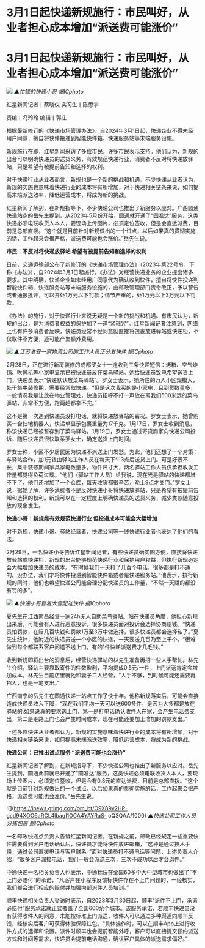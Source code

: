 # 3月1日起快递新规施行：市民叫好，从业者担心成本增加“派送费可能涨价”

# 3月1日起快递新规施行：市民叫好，从业者担心成本增加“派送费可能涨价”

![](https://inews.gtimg.com/om_bt/OVyeba3YPbAJWYhZEwdJgHb4qmGGeiXJK1cF3RXlnRNQ4AA/1000)
_▲忙碌的快递小哥 据ICphoto_

红星新闻记者丨蔡晓仪 实习生丨陈思宇

责编丨冯玲玲 编辑丨郭庄

根据最新修订的《快递市场管理办法》，自2024年3月1日起，快递企业不得未经用户同意，擅自将快件投递到智能快件箱、快递服务站等末端服务设施。

新规施行在即，红星新闻采访了多位市民，许多市民表示支持。他们认为，新规的出台可以明确快递员的送货义务，有效规范快递行业，消费者不反对将快递放驿站，只是希望有被提前告知和选择的权利。

对于快递行业从业者而言，新规也是一个新的挑战和机遇。不少快递从业者认为，新规的实施也意味着快递行业的成本将有所增加，对于快递相关链条来说，如何提高末端派送效率，降低运营成本，将成为新的挑战。

红星新闻了解到，在新规指导下，不少快递公司也推出了新服务以应对。广西圆通快递站点的岳先生提到，从2023年5月份开始，圆通就开通了“圆准达”服务，这类快递必须电联收货人本人，要现场上传图片，必须定位签收，但是会直达派费，目前是总部直拨。“这个就是目前针对新规做出的一个试点，以后如果真的贯彻实施的话，工作起来会很严格，派送费可能也会涨价。”岳先生说。

**市民：不反对将快递放驿站 希望有被提前告知和选择的权利**

日前，交通运输部公布了新修订的《快递市场管理办法》（2023年第22号令，下称《办法》），自2024年3月1日起施行。《办法》对经营快递业务的企业提出诸多要求。其中明确，快递企业如未经用户同意代为确认收到快件，擅自将快件投递到智能快件箱、快递服务站等末端服务设施的，由邮政管理部门责令改正，予以警告或者通报批评，可以并处1万元以下罚款；情节严重的，处1万元以上3万元以下罚款。

《办法》的施行，对于快递行业来说无疑是一个新的挑战和机遇。有市民认为，新规的出台，是为消费者权益的保护加了一道“紧箍咒”。红星新闻记者注意到，网络上也有许多消费者反映，快递员经常不经同意就直接将包裹放进驿站或快递柜，不仅取件不方便，还可能产生额外费用。

![](https://inews.gtimg.com/om_bt/OB-q9AF2U596UXQyySZC6tdvKJDuDxYXg2qUN9o5lgaewAA/1000)
_▲江苏淮安一家物流公司的工作人员正分发快件 据ICphoto_

2月28日，正在进行新房装修的成都罗女士一连收到三条快递短信：烤箱、空气炸锅、吹风机等小家电显示已被快递员放在菜鸟驿站。她给快递员致电希望送货上门，快递员表示“快递默认放菜鸟驿站”。罗女士表示，她所住的万人小区规模大，处于集中装修期，需要经常取快递。“但是这次我买的是小家电，且到货数量多，一般情况我是让放在物业管理处，快递员招呼不打一声放在离我们500米远的菜鸟驿站，非常不方便，跑两趟都拿不完。”

这不是第一次遇到快递员没打电话，就将快递放驿站的窘况。罗女士表示，她曾购买一台扫地机器人，快递单显示包裹重量为17千克。1月17日，罗女士收到消息，称该快递已经被暂存到了菜鸟驿站。1月19日，罗女士通过寄货商家向快递公司投诉，随后快递员很快联系罗女士，确定送货上门时间。

罗女士称，小区不少居民因为快递不派送上门发愁。为此，他们还想了一个对策：与驿站合作，加1元钱由驿站工作人员在每天下午3点后送货上门。可是好景不长，集中装修期间家具家电数量多，物件尺寸大，两名驿站工作人员仅承担收发工作量都觉得负荷过载。“他们（驿站工作人员）给我说，现在光是驿站的快递都堆不下了，他们还增加了一个仓库，每天收货都很辛苦，晚上9点才关门。”罗女士说，据她了解，许多消费者不是反对快递小哥将快递放驿站，只是希望有被提前告知和选择的权利。新规可以在一定程度上明确快递员的送货义务，减少类似随意投放的现象发生。

**快递小哥：新规能有效规范快递行业 但投递成本可能会大幅增加**

对于新规，快递小哥、驿站经营者、快递公司等一线快递行业者也表达了他们的看法。

2月29日，一名快递小哥告诉红星新闻记者，有些快递员确实图方便，直接将快递放驿站或快递柜，新规的出台能够规范快递行业和保护用户权益，但执行新规必定会大幅增加快递员的成本。“有时候我们一天打了几百个电话，很多都是打不通的。没办法，我们才将快件投递到智能快件箱或者是快递服务站。”他表示，执行新规的同时，他们也希望快递公司能合理分配快递员的工作量，“不然一天赚的都没有罚的多”。

![](https://inews.gtimg.com/om_bt/OKwEb6GKe8LszfSCfRAp0ZwoSZbSCNe_auxoKT7wtl_JYAA/1000)
_▲快递小哥冒着大雪配送快件 据ICphoto_

夏先生在江西南昌经营一家24h无人自助菜鸟驿站。站在快递员角度，他担心新规出来后，可能会有人进行恶意投诉，很多快递员面对投诉会选择协商赔钱。“快递员怕罚款，在赔几百块钱和罚款1万至3万中做选择，很多快递员都会选择私了。”夏先生统计，他附近的快递员送一个小区的快递，一天要送几百乃至上千个。“很难做到每个都联系客户问送不送上门，有的1件快递派送费才几毛钱。”

收到新规即将出台的消息后，经营快递驿站的林先生准备再招一些人手帮忙。林先生介绍，驿站主要靠取寄件的件数盈利，平均提成0.5元/一件，上门派送肯定会增加成本。林先生目前店里就他和妻子二人经营，“人手不够，到时候可能还需要再招人，也是一笔支出。”

广西南宁的岳先生在圆通快递一站点工作了快十年。他称新规落实后，可能会直接造成快递员收入下降，“现在我们平均一天可以送600多件，是因为大多都是放在驿站的.如果说真的要求送上门，第一是打电话确认收件人在家，会产生电话费支出，第二是走路上门也会产生时间成本，现在可能还要加上增加的罚款支出。”

上述多位快递从业者都认为，新规的实施意味着快递行业的成本将有所增加，对于快递相关链条来说，如何提高末端派送效率，降低运营成本，将成为新的挑战。

**快递公司：已推出试点服务 “派送费可能也会涨价”**

红星新闻记者了解到，在新规指导下，不少快递公司也推出了新服务以应对。岳先生提到，圆通此前就已开通了“圆准达”服务，这类快递必须电联收货人本人，要现场上传图片，必须定位签收，但是会有0.8元的直达派费，目前是总部直拨。“这个就是目前针对新规做出的一个试点，以后如果真的贯彻实施的话，工作起来会很严格，派送费可能也会涨价。”岳先生说。

![](https://inews.gtimg.com/om_bt/O9X89v2HP-gcd94XOO6aRCL4lbagI1OCA4YAYRqS-
oQ3QAA/1000) _▲快递公司工作人员分拣包裹 据ICphoto_

一名邮政快递点负责人告诉红星新闻记者，在新规之前，邮政已经规定一些重要快件需要得到客户电话确认后，快递员才能将快件放进邮箱，“这种是通过技术手段，通过公司直拨电话与客户联系。”面对快递员打不通电话等问题，上述负责人介绍，“很多客户漏接电话，我们一般会派送三次，三次不成功以后才会退件。”

中通快递一名相关负责人也表示，中通标快在全国60多个大中型城市也做出了“不上门必赔付”的承诺，“凡客户在小程序反馈标快件存在不上门问题的，一经核实，我们都会进行相应的赔付并加强内部派件人员培训。”

顺丰快递相关负责人受访时表示，自2023年3月30日起，顺丰“派件不上门，承诺必赔付”服务承诺就正式覆盖了全国600余个城市。该服务承诺，若顺丰快递员没有获得收件人的同意，未能按标准上门派送，收件人可以通过多种渠道向顺丰反馈，经核实后客户可获得体验保障红包。“具体操作时，可以在顺丰App上进行收件方式的选择和设置。派件时顺丰也会提前智能外呼，客户可以直接提交预约派送方式和时间等需求，快递员会提前电话沟通，确认客户具体的派送需求偏好。”

